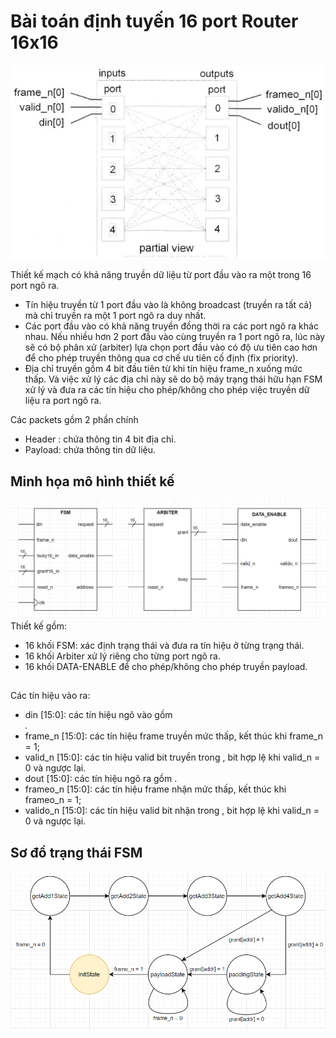 # Bài toán định tuyến 16 port Router 16x16
![github](https://github.com/PhuocTai03/Router-16x16/blob/main/media/description.png)

Thiết kế mạch có khả năng truyền dữ liệu từ port đầu vào ra một trong 16 port ngõ ra.
- Tín hiệu truyền từ 1 port đầu vào là không broadcast (truyền ra tất cả) mà chỉ truyền ra một 1 port ngõ ra duy nhất.
- Các port đầu vào có khả năng truyền đồng thời ra các port ngõ ra khác nhau. Nếu nhiều hơn 2 port đầu vào cùng truyền ra 1 port ngõ ra, lúc này sẽ có bộ phân xử (arbiter) lựa chọn port đầu vào có độ ưu tiên cao hơn để cho phép truyền thông qua cơ chế ưu tiên cố định (fix priority).
- Địa chỉ truyền gồm 4 bit đầu tiên từ khi tín hiệu frame_n xuống mức thấp. Và việc xử lý các địa chỉ này sẽ do bộ máy trạng thái hữu hạn FSM xử lý và đưa ra các tín hiệu cho phép/không cho phép việc truyền dữ liệu ra port ngõ ra.

Các packets gồm 2 phần chính
- Header : chứa thông tin 4 bit địa chỉ.
- Payload: chứa thông tin dữ liệu.
## Minh họa mô hình thiết kế
![github](https://github.com/PhuocTai03/Router-16x16/blob/main/media/model.png)
Thiết kế gồm:
- 16 khối FSM: xác định trạng thái và đưa ra tín hiệu ở từng trạng thái.
- 16 khối Arbiter xử lý riêng cho từng port ngõ ra.
- 16 khối DATA-ENABLE để cho phép/không cho phép truyền payload.
## 
Các tín hiệu vào ra:
- din [15:0]: các tín hiệu ngõ vào gồm <address><padding><payload>.
- frame_n [15:0]: các tín hiệu frame truyền mức thấp, kết thúc khi frame_n = 1;
- valid_n [15:0]: các tín hiệu valid bit truyền trong <payload>, bit hợp lệ khi valid_n = 0 và ngược lại.
- dout [15:0]: các tín hiệu ngõ ra gồm <payload>.
- frameo_n [15:0]: các tín hiệu frame nhận mức thấp, kết thúc khi frameo_n = 1;
- valido_n [15:0]: các tín hiệu valid bit nhận trong <payload>, bit hợp lệ khi valid_n = 0 và ngược lại.
## Sơ đồ trạng thái FSM
![github](https://github.com/PhuocTai03/Router-16x16/blob/main/media/state.png)
